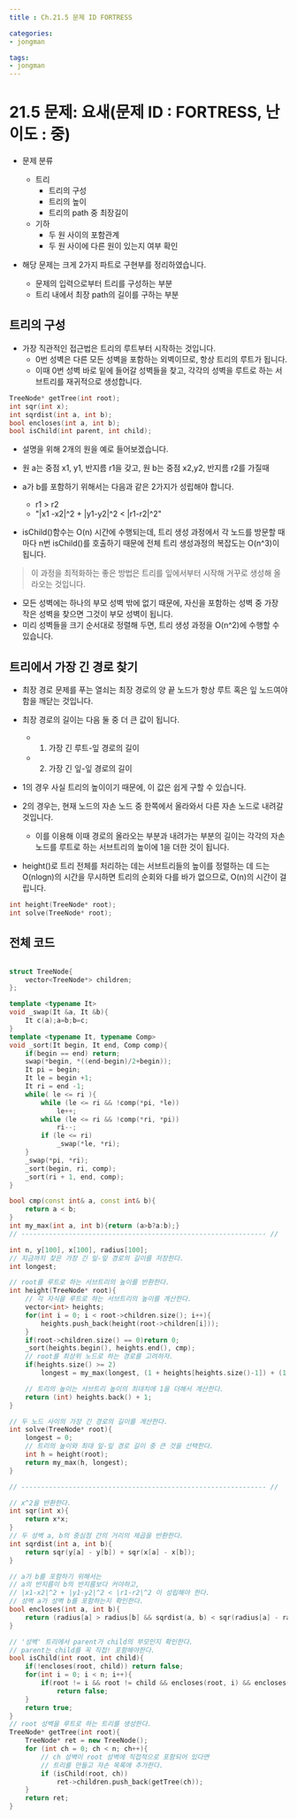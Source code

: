 ```yaml
---
title : Ch.21.5 문제 ID FORTRESS

categories:
- jongman

tags:
- jongman
---
```


# 21.5 문제: 요새(문제 ID : FORTRESS, 난이도 : 중)
[algo]: <https://algospot.com/judge/problem/read/FORTRESS>

- 문제 분류
    - 트리
        - 트리의 구성
        - 트리의 높이
        - 트리의 path 중 최장길이
    - 기하
        - 두 원 사이의 포함관계
        - 두 원 사이에 다른 원이 있는지 여부 확인

- 해당 문제는 크게 2가지 파트로 구현부를 정리하였습니다.
    - 문제의 입력으로부터 트리를 구성하는 부분
    - 트리 내에서 최장 path의 길이를 구하는 부분

## 트리의 구성

- 가장 직관적인 접근법은 트리의 루트부터 시작하는 것입니다.
    - 0번 성벽은 다른 모든 성벽을 포함하는 외벽이므로, 항상 트리의 루트가 됩니다.
    - 이때 0번 성벽 바로 밑에 들어갈 성벽들을 찾고, 각각의 성벽을 루트로 하는 서브트리를 재귀적으로
      생성합니다.

```cpp
TreeNode* getTree(int root);
int sqr(int x);
int sqrdist(int a, int b);
bool encloses(int a, int b);
bool isChild(int parent, int child);
```
- 설명을 위해 2개의 원을 예로 들어보겠습니다.
- 원 a는 중점 x1, y1, 반지름 r1을 갖고, 원 b는 중점 x2,y2, 반지름 r2를 가질때
- a가 b를 포함하기 위해서는 다음과 같은 2가지가 성립해야 합니다.
    - r1 > r2
    - "|x1 -x2|^2 + |y1-y2|^2 < |r1-r2|^2"

- isChild()함수는 O(n) 시간에 수행되는데, 트리 생성 과정에서 각 노드를 방문할 때마다 n번 isChild()를
  호출하기 때문에 전체 트리 생성과정의 복잡도는 O(n^3)이 됩니다.
 
> 이 과정을 최적화하는 좋은 방법은 트리를 잎에서부터 시작해 거꾸로 생성해 올라오는 것입니다.
- 모든 성벽에는 하나의 부모 성벽 밖에 없기 때문에, 자신을 포함하는 성벽 중 가장 작은 성벽을 찾으면
  그것이 부모 성벽이 됩니다.
- 미리 성벽들을 크기 순서대로 정렬해 두면, 트리 생성 과정을 O(n^2)에 수행할 수 있습니다.


## 트리에서 가장 긴 경로 찾기

- 최장 경로 문제를 푸는 열쇠는 최장 경로의 양 끝 노드가 항상 루트 혹은 잎 노드여야 함을 깨닫는
  것입니다.
- 최장 경로의 길이는 다음 둘 중 더 큰 값이 됩니다.
    - 1. 가장 긴 루트-잎 경로의 길이
    - 2. 가장 긴 잎-잎 경로의 길이

- 1의 경우 사실 트리의 높이이기 때문에, 이 값은 쉽게 구할 수 있습니다.
- 2의 경우는, 현재 노드의 자손 노드 중 한쪽에서 올라와서 다른 자손 노드로 내려갈 것입니다.
    - 이를 이용해 이때 경로의 올라오는 부분과 내려가는 부분의 길이는 각각의 자손 노드를 루트로 하는
      서브트리의 높이에 1을 더한 것이 됩니다.

- height()로 트리 전체를 처리하는 데는 서브트리들의 높이를 정렬하는 데 드는 O(nlogn)의 시간을
  무시하면 트리의 순회와 다를 바가 없으므로, O(n)의 시간이 걸립니다.

```cpp
int height(TreeNode* root);
int solve(TreeNode* root);
```


## 전체 코드

```cpp

struct TreeNode{
    vector<TreeNode*> children;
};

template <typename It>
void _swap(It &a, It &b){
    It c(a);a=b;b=c;
}
template <typename It, typename Comp>
void _sort(It begin, It end, Comp comp){
    if(begin == end) return;
    swap(*begin, *((end-begin)/2+begin));
    It pi = begin;
    It le = begin +1;
    It ri = end -1;
    while( le <= ri ){
        while (le <= ri && !comp(*pi, *le))
            le++;
        while (le <= ri && !comp(*ri, *pi))
            ri--;
        if (le <= ri)
            _swap(*le, *ri);
    }
    _swap(*pi, *ri);
    _sort(begin, ri, comp);
    _sort(ri + 1, end, comp);
}

bool cmp(const int& a, const int& b){
    return a < b;
}
int my_max(int a, int b){return (a>b?a:b);}
// -------------------------------------------------------------- //

int n, y[100], x[100], radius[100];
// 지금까지 찾은 가장 긴 잎-잎 경로의 길이를 저장한다.
int longest;

// root를 루트로 하는 서브트리의 높이를 반환한다.
int height(TreeNode* root){
    // 각 자식을 루트로 하는 서브트리의 높이를 계산한다.
    vector<int> heights;
    for(int i = 0; i < root->children.size(); i++){
        heights.push_back(height(root->children[i]));
    }
    if(root->children.size() == 0)return 0;
    _sort(heights.begin(), heights.end(), cmp);
    // root를 최상위 노드로 하는 경로를 고려하자.
    if(heights.size() >= 2)
        longest = my_max(longest, (1 + heights[heights.size()-1]) + (1 +heights[heights.size()-2]));

    // 트리의 높이는 서브트리 높이의 최대치에 1을 더해서 계산한다.
    return (int) heights.back() + 1;
}

// 두 노드 사이의 가장 긴 경로의 길이를 계산한다.
int solve(TreeNode* root){
    longest = 0;
    // 트리의 높이와 최대 잎-잎 경로 길이 중 큰 것을 선택한다.
    int h = height(root);
    return my_max(h, longest);
}

// -------------------------------------------------------------- //

// x^2을 반환한다.
int sqr(int x){
    return x*x;
}
// 두 성벽 a, b의 중심점 간의 거리의 제곱을 반환한다.
int sqrdist(int a, int b){
    return sqr(y[a] - y[b]) + sqr(x[a] - x[b]);
}

// a가 b를 포함하기 위해서는
// a의 반지름이 b의 반지름보다 커야하고,
// |x1-x2|^2 + |y1-y2|^2 < |r1-r2|^2 이 성립해야 한다.
// 성벽 a가 성벽 b를 포함하는지 확인한다.
bool encloses(int a, int b){
    return (radius[a] > radius[b] && sqrdist(a, b) < sqr(radius[a] - radius[b]) );
}

// '성벽' 트리에서 parent가 child의 부모인지 확인한다.
// parent는 child를 꼭 직접! 포함해야한다.
bool isChild(int root, int child){
    if(!encloses(root, child)) return false;
    for(int i = 0; i < n; i++){
        if(root != i && root != child && encloses(root, i) && encloses(i, child))
            return false;
    }
    return true;
}
// root 성벽을 루트로 하는 트리를 생성한다.
TreeNode* getTree(int root){
    TreeNode* ret = new TreeNode();
    for (int ch = 0; ch < n; ch++){
        // ch 성벽이 root 성벽에 직접적으로 포함되어 있다면
        // 트리를 만들고 자손 목록에 추가한다.
        if (isChild(root, ch))
            ret->children.push_back(getTree(ch));
    }
    return ret;
}
```


